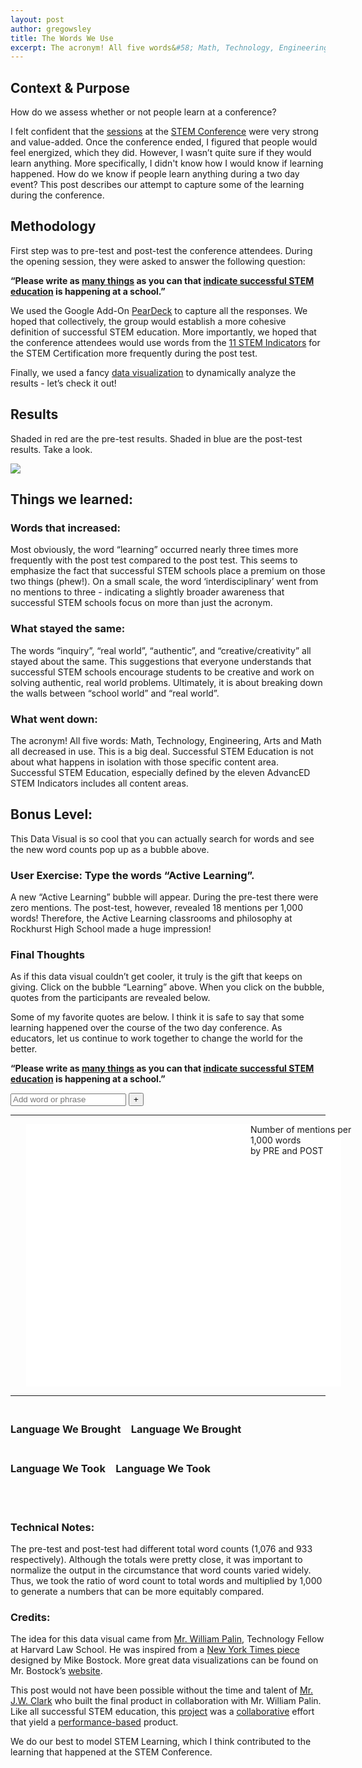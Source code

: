 ```yaml
---
layout: post
author: gregowsley
title: The Words We Use
excerpt: The acronym! All five words&#58; Math, Technology, Engineering, Arts and Math all decreased in use. This is a big deal. Successful STEM Education is not about what happens in isolation with those specific content area. Successful STEM Education, especially defined by the eleven AdvancED STEM Indicators includes all content areas.
---
```

## Context & Purpose

How do we assess whether or not people learn at a conference?

I felt confident that the [sessions](https://drive.google.com/open?id=1kuaM6CvER5Fb2pf9pRnlObPES1BDZERU) at the [STEM Conference](http://steam.rockhursths.edu/2018/03/15/AdvancED-STEM-Conference.html) were very strong and value-added. Once the conference ended, I figured that people would feel energized, which they did. However, I wasn’t quite sure if they would learn anything. More specifically, I didn't know how I would know if learning happened. How do we know if people learn anything during a two day event? This post describes our attempt to capture some of the learning during the conference.

## Methodology

First step was to pre-test and post-test the conference attendees. During the opening session, they were asked to answer the following question:

**“Please write as <u>many things</u> as you can that <u>indicate successful STEM education</u> is happening at a school.”**

We used the Google Add-On [PearDeck](https://www.peardeck.com/) to capture all the responses. We hoped that collectively, the group would establish a more cohesive definition of successful STEM education. More importantly, we hoped that the conference attendees would use words from the [11 STEM Indicators](http://steam.rockhursths.edu/stem-certification/) for the STEM Certification more frequently during the post test.

Finally, we used a fancy [data visualization](https://jameswclark.github.io/Two-Party-Visualizer/) to dynamically analyze the results - let’s check it out!

## Results

Shaded in red are the pre-test results. Shaded in blue are the post-test results. Take a look.

<div class="flex-wrapper">
  <img src="{{ site.baseurl }}/img/static-bubbles.png">
</div>

## Things we learned:

### Words that increased:

Most obviously, the word “learning” occurred nearly three times more frequently with the post test compared to the post test.  This seems to emphasize the fact that successful STEM schools place a premium on those two things (phew!). On a small scale, the word ‘interdisciplinary’ went from no mentions to three - indicating a slightly broader awareness that successful STEM schools focus on more than just the acronym.

### What stayed the same:

The words “inquiry”, “real world”, “authentic”, and “creative/creativity” all stayed about the same. This suggestions that everyone understands that successful STEM schools encourage students to be creative and work on solving authentic, real world problems. Ultimately, it is about breaking down the walls between “school world” and “real world”. 

### What went down:

The acronym! All five words: Math, Technology, Engineering, Arts and Math all decreased in use. This is a big deal. Successful STEM Education is not about what happens in isolation with those specific content area. Successful STEM Education, especially defined by the eleven AdvancED STEM Indicators includes all content areas.

## **Bonus Level:**

This Data Visual is so cool that you can actually search for words and see the new word counts pop up as a bubble above. 

### User Exercise: Type the words “Active Learning”. 

A new “Active Learning” bubble will appear. During the pre-test there were zero mentions. The post-test, however, revealed 18 mentions per 1,000 words! Therefore, the Active Learning classrooms and philosophy at Rockhurst High School made a huge impression!

### Final Thoughts

As if this data visual couldn’t get cooler, it truly is the gift that keeps on giving. Click on the bubble “Learning” above. When you click on the bubble, quotes from the participants are revealed below. 

Some of my favorite quotes are below. I think it is safe to say that some learning happened over the course of the two day conference. As educators, let us continue to work together to change the world for the better.

**“Please write as <u>many things</u> as you can that <u>indicate successful STEM education</u> is happening at a school.”**

<!-- SEARCH BAR -->
<form id="g-form">
    <input style="height:20px;" type="text" name="search" placeholder="Add word or phrase" tabindex="1">
    <button>+</button>
</form>

<!-- BUBBLES -->
<hr>
<div id="g-chart" width="100%;" style="margin-left: 0%; postion:block;">
    <div class="g-legend" style="position:absolute; width:100%;">
        <div style="position:absolute; width:200px; left:40%" class="g-overview">
            Number of mentions per 1,000 words
            <br>by
            <span class="g-swatch g-democrat"></span>PRE and
            <span class="g-swatch g-republican"></span>POST
        </div>
    </div>
    <div style="margin-left: 0%" class="g-labels"></div>
    <svg style="background: white; margin-left: 5%;" class="g-nodes" width="100%" height="420"></svg>
</div>
<hr>

<!-- COMMENTS -->
<div class="g-body row">
    <div class="g-mentions g-democrat col-md-6">
        <h3 class="g-head g-hasnt-topic">
            <span class="g-isnt-topic"><br>Language We Brought</span>
            <span class="g-is-topic">
                <span style="padding-left: 0.76em;">Language We Brought</span>
            </span>
        </h3>
        <div class="g-divider"></div>
    </div>
    <div class="g-mentions g-republican col-md-6">
        <h3 class="g-head g-hasnt-topic">
            <span class="g-isnt-topic"><br>Language We Took</span>
            <span class="g-is-topic">
                <span style="padding-left: 0.76em;">Language We Took</span>
            </span>
        </h3>
        <div class="g-divider"></div>
    </div>
    <br clear="all">
    <br>
</div>

### Technical Notes:

The pre-test and post-test had different total word counts (1,076 and 933 respectively). Although the totals were pretty close, it was important to normalize the output in the circumstance that word counts varied widely. Thus, we took  the ratio of word count to total words and multiplied by 1,000 to generate a numbers that can be more equitably compared.

### Credits:

The idea for this data visual came from [Mr. William Palin](http://www.developingjustice.org/), Technology Fellow at Harvard Law School. He was inspired from a [New York Times piece](https://archive.nytimes.com/www.nytimes.com/interactive/2012/09/06/us/politics/convention-word-counts.html) designed by Mike Bostock. More great data visualizations can be found on Mr. Bostock’s [website](https://bost.ocks.org/mike/). 

This post would not have been possible without the time and talent of [Mr. J.W. Clark](http://steam.rockhursths.edu/team/jwclark/) who built the final product in collaboration with Mr. William Palin. Like all successful STEM education, this <u>project</u> was a <u>collaborative</u> effort that yield a <u>performance-based</u> product. 

We do our best to model STEM Learning, which I think contributed to the learning that happened at the STEM Conference.


<script src="https://cdnjs.cloudflare.com/ajax/libs/jquery/3.1.0/jquery.min.js"></script>
<script src="https://cdnjs.cloudflare.com/ajax/libs/materialize/0.100.2/js/materialize.min.js"></script>
<script src="https://cdn.rawgit.com/JamesWClark/Two-Party-Visualizer/gh-pages/d3.v2.min.js"></script>
<script src="https://cdn.rawgit.com/JamesWClark/Two-Party-Visualizer/gh-pages/topics.js"></script>
<script src="/js/two-party-visualize.js"></script>
<script src="https://cdn.rawgit.com/JamesWClark/Two-Party-Visualizer/gh-pages/index.js"></script>
